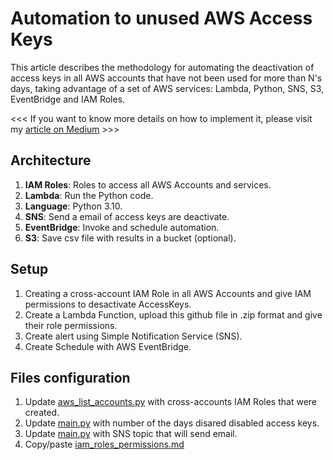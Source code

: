 # Automation to unused AWS Access Keys

This article describes the methodology for automating the deactivation of access keys in all AWS accounts that have not been used for more than N's days, taking advantage of a set of AWS services: Lambda, Python, SNS, S3, EventBridge and IAM Roles.

<<< If you want to know more details on how to implement it, please visit my [article on Medium](https://rcedros.medium.com/automation-and-management-unused-aws-access-keys-50d9dadf8e2b) >>> 

## Architecture
1. **IAM Roles**: Roles to access all AWS Accounts and services.
2. **Lambda**: Run the Python code.
3. **Language**: Python 3.10.
4. **SNS**: Send a email of access keys are deactivate.
5. **EventBridge**: Invoke and schedule automation.
6. **S3**: Save csv file with results in a bucket (optional).

## Setup
1. Creating a cross-account IAM Role in all AWS Accounts and give IAM permissions to desactivate AccessKeys.
3. Create a Lambda Function, upload this github file in .zip format and give their role permissions.
4. Create alert using Simple Notification Service (SNS).
5. Create Schedule with AWS EventBridge.

## Files configuration
1. Update [aws_list_accounts.py](https://github.com/rcedros/automation-to-unused-aws-access-keys/blob/main/aws_list_accounts.py) with cross-accounts IAM Roles that were created.
2. Update [main.py](https://github.com/rcedros/automation-to-unused-aws-access-keys/blob/main/main.py) with number of the days disared disabled access keys.
3. Update [main.py](https://github.com/rcedros/automation-to-unused-aws-access-keys/blob/main/main.py) with SNS topic that will send email.
4. Copy/paste [iam_roles_permissions.md](https://github.com/rcedros/automation-to-unused-aws-access-keys/blob/main/iam_roles_permissions.md)

